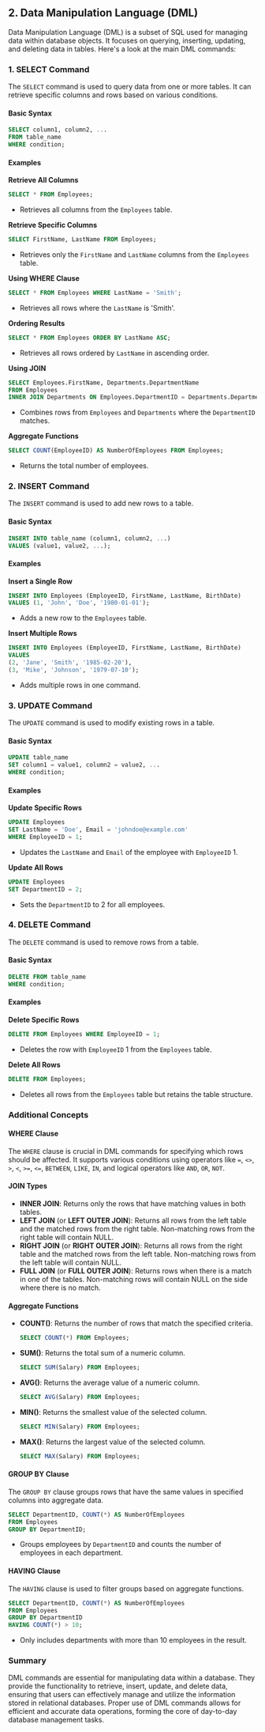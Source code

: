 ## 2. Data Manipulation Language (DML)
Data Manipulation Language (DML) is a subset of SQL used for managing data within database objects. It focuses on querying, inserting, updating, and deleting data in tables. Here's a look at the main DML commands:

### 1. SELECT Command
The `SELECT` command is used to query data from one or more tables. It can retrieve specific columns and rows based on various conditions.

#### Basic Syntax
```sql
SELECT column1, column2, ...
FROM table_name
WHERE condition;
```

#### Examples

**Retrieve All Columns**
```sql
SELECT * FROM Employees;
```
- Retrieves all columns from the `Employees` table.

**Retrieve Specific Columns**
```sql
SELECT FirstName, LastName FROM Employees;
```
- Retrieves only the `FirstName` and `LastName` columns from the `Employees` table.

**Using WHERE Clause**
```sql
SELECT * FROM Employees WHERE LastName = 'Smith';
```
- Retrieves all rows where the `LastName` is 'Smith'.

**Ordering Results**
```sql
SELECT * FROM Employees ORDER BY LastName ASC;
```
- Retrieves all rows ordered by `LastName` in ascending order.

**Using JOIN**
```sql
SELECT Employees.FirstName, Departments.DepartmentName
FROM Employees
INNER JOIN Departments ON Employees.DepartmentID = Departments.DepartmentID;
```
- Combines rows from `Employees` and `Departments` where the `DepartmentID` matches.

**Aggregate Functions**
```sql
SELECT COUNT(EmployeeID) AS NumberOfEmployees FROM Employees;
```
- Returns the total number of employees.

### 2. INSERT Command
The `INSERT` command is used to add new rows to a table.

#### Basic Syntax
```sql
INSERT INTO table_name (column1, column2, ...)
VALUES (value1, value2, ...);
```

#### Examples

**Insert a Single Row**
```sql
INSERT INTO Employees (EmployeeID, FirstName, LastName, BirthDate)
VALUES (1, 'John', 'Doe', '1980-01-01');
```
- Adds a new row to the `Employees` table.

**Insert Multiple Rows**
```sql
INSERT INTO Employees (EmployeeID, FirstName, LastName, BirthDate)
VALUES 
(2, 'Jane', 'Smith', '1985-02-20'),
(3, 'Mike', 'Johnson', '1979-07-10');
```
- Adds multiple rows in one command.

### 3. UPDATE Command
The `UPDATE` command is used to modify existing rows in a table.

#### Basic Syntax
```sql
UPDATE table_name
SET column1 = value1, column2 = value2, ...
WHERE condition;
```

#### Examples

**Update Specific Rows**
```sql
UPDATE Employees
SET LastName = 'Doe', Email = 'johndoe@example.com'
WHERE EmployeeID = 1;
```
- Updates the `LastName` and `Email` of the employee with `EmployeeID` 1.

**Update All Rows**
```sql
UPDATE Employees
SET DepartmentID = 2;
```
- Sets the `DepartmentID` to 2 for all employees.

### 4. DELETE Command
The `DELETE` command is used to remove rows from a table.

#### Basic Syntax
```sql
DELETE FROM table_name
WHERE condition;
```

#### Examples

**Delete Specific Rows**
```sql
DELETE FROM Employees WHERE EmployeeID = 1;
```
- Deletes the row with `EmployeeID` 1 from the `Employees` table.

**Delete All Rows**
```sql
DELETE FROM Employees;
```
- Deletes all rows from the `Employees` table but retains the table structure.

### Additional Concepts

#### WHERE Clause
The `WHERE` clause is crucial in DML commands for specifying which rows should be affected. It supports various conditions using operators like `=`, `<>`, `>`, `<`, `>=`, `<=`, `BETWEEN`, `LIKE`, `IN`, and logical operators like `AND`, `OR`, `NOT`.

#### JOIN Types
- **INNER JOIN**: Returns only the rows that have matching values in both tables.
- **LEFT JOIN** (or **LEFT OUTER JOIN**): Returns all rows from the left table and the matched rows from the right table. Non-matching rows from the right table will contain NULL.
- **RIGHT JOIN** (or **RIGHT OUTER JOIN**): Returns all rows from the right table and the matched rows from the left table. Non-matching rows from the left table will contain NULL.
- **FULL JOIN** (or **FULL OUTER JOIN**): Returns rows when there is a match in one of the tables. Non-matching rows will contain NULL on the side where there is no match.

#### Aggregate Functions
- **COUNT()**: Returns the number of rows that match the specified criteria.
  ```sql
  SELECT COUNT(*) FROM Employees;
  ```
- **SUM()**: Returns the total sum of a numeric column.
  ```sql
  SELECT SUM(Salary) FROM Employees;
  ```
- **AVG()**: Returns the average value of a numeric column.
  ```sql
  SELECT AVG(Salary) FROM Employees;
  ```
- **MIN()**: Returns the smallest value of the selected column.
  ```sql
  SELECT MIN(Salary) FROM Employees;
  ```
- **MAX()**: Returns the largest value of the selected column.
  ```sql
  SELECT MAX(Salary) FROM Employees;
  ```

#### GROUP BY Clause
The `GROUP BY` clause groups rows that have the same values in specified columns into aggregate data.
```sql
SELECT DepartmentID, COUNT(*) AS NumberOfEmployees
FROM Employees
GROUP BY DepartmentID;
```
- Groups employees by `DepartmentID` and counts the number of employees in each department.

#### HAVING Clause
The `HAVING` clause is used to filter groups based on aggregate functions.
```sql
SELECT DepartmentID, COUNT(*) AS NumberOfEmployees
FROM Employees
GROUP BY DepartmentID
HAVING COUNT(*) > 10;
```
- Only includes departments with more than 10 employees in the result.

### Summary
DML commands are essential for manipulating data within a database. They provide the functionality to retrieve, insert, update, and delete data, ensuring that users can effectively manage and utilize the information stored in relational databases. Proper use of DML commands allows for efficient and accurate data operations, forming the core of day-to-day database management tasks.